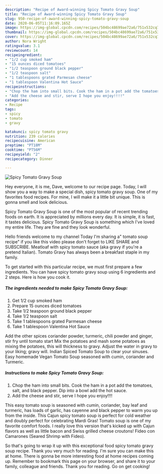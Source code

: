 ```yaml
---
description: "Recipe of Award-winning Spicy Tomato Gravy Soup"
title: "Recipe of Award-winning Spicy Tomato Gravy Soup"
slug: 950-recipe-of-award-winning-spicy-tomato-gravy-soup
date: 2020-06-05T11:16:09.165Z
image: https://img-global.cpcdn.com/recipes/504bc48699ae72a6/751x532cq70/spicy-tomato-gravy-soup-recipe-main-photo.jpg
thumbnail: https://img-global.cpcdn.com/recipes/504bc48699ae72a6/751x532cq70/spicy-tomato-gravy-soup-recipe-main-photo.jpg
cover: https://img-global.cpcdn.com/recipes/504bc48699ae72a6/751x532cq70/spicy-tomato-gravy-soup-recipe-main-photo.jpg
author: Nora Wright
ratingvalue: 3.1
reviewcount: 14
recipeingredient:
- "1/2 cup smoked ham"
- "15 ounces diced tomatoes"
- "1/2 teaspoon ground black pepper"
- "1/2 teaspoon salt"
- "1 tablespoons grated Parmesan cheese"
- "1 tablespoon Valentina Hot Sauce"
recipeinstructions:
- "Chop the ham into small bits. Cook the ham in a pot add the tomatoes, salt, and black pepper. Dip into a bowl add the hot sauce."
- "Add the cheese and stir, serve I hope you enjoy!!!!"
categories:
- Recipe
tags:
- spicy
- tomato
- gravy

katakunci: spicy tomato gravy 
nutrition: 239 calories
recipecuisine: American
preptime: "PT18M"
cooktime: "PT56M"
recipeyield: "2"
recipecategory: Dinner

---
```



![Spicy Tomato Gravy Soup](https://img-global.cpcdn.com/recipes/504bc48699ae72a6/751x532cq70/spicy-tomato-gravy-soup-recipe-main-photo.jpg)

Hey everyone, it is me, Dave, welcome to our recipe page. Today, I will show you a way to make a special dish, spicy tomato gravy soup. One of my favorites food recipes. For mine, I will make it a little bit unique. This is gonna smell and look delicious.

Spicy Tomato Gravy Soup is one of the most popular of recent trending foods on earth. It is appreciated by millions every day. It is simple, it is fast, it tastes delicious. Spicy Tomato Gravy Soup is something which I've loved my entire life. They are fine and they look wonderful.

Hello friends welcome to my channel Today I&#39;m sharing a&#34; tomato soup recipe&#34; if you like this video please don&#39;t forget to LIKE SHARE and SUBSCRIBE. Meatloaf with spicy tomato sauce (aka gravy if you&#39;re a pretend Italian). Tomato Gravy has always been a breakfast staple in my family.


To get started with this particular recipe, we must first prepare a few ingredients. You can have spicy tomato gravy soup using 6 ingredients and 2 steps. Here is how you cook it.

<!--inarticleads1-->

##### The ingredients needed to make Spicy Tomato Gravy Soup:

1. Get 1/2 cup smoked ham
1. Prepare 15 ounces diced tomatoes
1. Take 1/2 teaspoon ground black pepper
1. Take 1/2 teaspoon salt
1. Take 1 tablespoons grated Parmesan cheese
1. Take 1 tablespoon Valentina Hot Sauce


Add the other spices coriander powder, turmeric, chili powder and ginger, stir fry until tomato start Mix the potatoes and mash some potatoes as mixing the potatoes, this will thickness to gravy. Adjust the water in gravy to your liking; gravy will. Indian Spiced Tomato Soup to clear your sinuses. Easy homemade Vegan Tomato Soup seasoned with cumin, coriander and Turmeric. 

<!--inarticleads2-->

##### Instructions to make Spicy Tomato Gravy Soup:

1. Chop the ham into small bits. Cook the ham in a pot add the tomatoes, salt, and black pepper. Dip into a bowl add the hot sauce.
1. Add the cheese and stir, serve I hope you enjoy!!!!


This easy tomato soup is seasoned with cumin, coriander, bay leaf and turmeric, has loads of garlic, has cayenne and black pepper to warm you up from the inside. This Cajun spicy tomato soup is perfect for cold weather and doubly perfect for celebrating Mardi Gras! Tomato soup is one of my favorite comfort foods. I really love this version that&#39;s kicked up with Cajun flavors as well as little bacon and Swiss grilled cheese croutons! Fideo con Camarones (Seared Shrimp with Fideo). 

So that's going to wrap it up with this exceptional food spicy tomato gravy soup recipe. Thank you very much for reading. I'm sure you can make this at home. There is gonna be more interesting food at home recipes coming up. Remember to bookmark this page on your browser, and share it to your family, colleague and friends. Thank you for reading. Go on get cooking!
